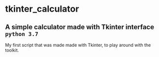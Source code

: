 # tkinter_calculator

## A simple calculator made with Tkinter interface `python 3.7`

My first script that was made made with Tkinter, to play around with the toolkit.
